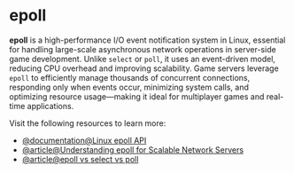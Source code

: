 # epoll  

**epoll** is a high-performance I/O event notification system in Linux, essential for handling 
large-scale asynchronous network operations in server-side game development. Unlike `select` 
or `poll`, it uses an event-driven model, reducing CPU overhead and improving scalability. 
Game servers leverage `epoll` to efficiently manage thousands of concurrent connections, 
responding only when events occur, minimizing system calls, and optimizing resource 
usage—making it ideal for multiplayer games and real-time applications.

Visit the following resources to learn more:

- [@documentation@Linux epoll API](https://man7.org/linux/man-pages/man7/epoll.7.html)  
- [@article@Understanding epoll for Scalable Network Servers](https://medium.com/@copyconstruct/the-method-to-epolls-madness-d9d2d6378642)
- [@article@epoll vs select vs poll](https://devarea.com/linux-io-multiplexing-select-vs-poll-vs-epoll/)